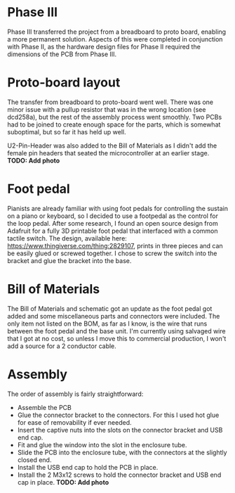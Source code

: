 # Phase III
Phase III transferred the project from a breadboard to proto board, enabling a more permanent solution. Aspects of this were completed in conjunction with Phase II, as the hardware design files for Phase II required the dimensions of the PCB from Phase III.

# Proto-board layout
The transfer from breadboard to proto-board went well. There was one minor issue with a pullup resistor that was in the wrong location (see dcd258a), but the rest of the assembly process went smoothly. Two PCBs had to be joined to create enough space for the parts, which is somewhat suboptimal, but so far it has held up well.

U2-Pin-Header was also added to the Bill of Materials as I didn't add the female pin headers that seated the microcontroller at an earlier stage.
**TODO: Add photo**

# Foot pedal
Pianists are already familiar with using foot pedals for controlling the sustain on a piano or keyboard, so I decided to use a footpedal as the control for the loop pedal. After some research, I found an open source design from Adafruit for a fully 3D printable foot pedal that interfaced with a common tactile switch. The design, available here: https://www.thingiverse.com/thing:2829107, prints in three pieces and can be easily glued or screwed together. I chose to screw the switch into the bracket and glue the bracket into the base.

# Bill of Materials
The Bill of Materials and schematic got an update as the foot pedal got added and some miscellaneous parts and connectors were included. The only item not listed on the BOM, as far as I know, is the wire that runs between the foot pedal and the base unit. I'm currently using salvaged wire that I got at no cost, so unless I move this to commercial production, I won't add a source for a 2 conductor cable.

# Assembly
The order of assembly is fairly straightforward:
* Assemble the PCB
* Glue the connector bracket to the connectors. For this I used hot glue for ease of removability if ever needed.
* Insert the captive nuts into the slots on the connector bracket and USB end cap.
* Fit and glue the window into the slot in the enclosure tube.
* Slide the PCB into the enclosure tube, with the connectors at the slightly closed end.
* Install the USB end cap to hold the PCB in place.
* Install the 2 M3x12 screws to hold the connector bracket and USB end cap in place.
**TODO: Add photo**
